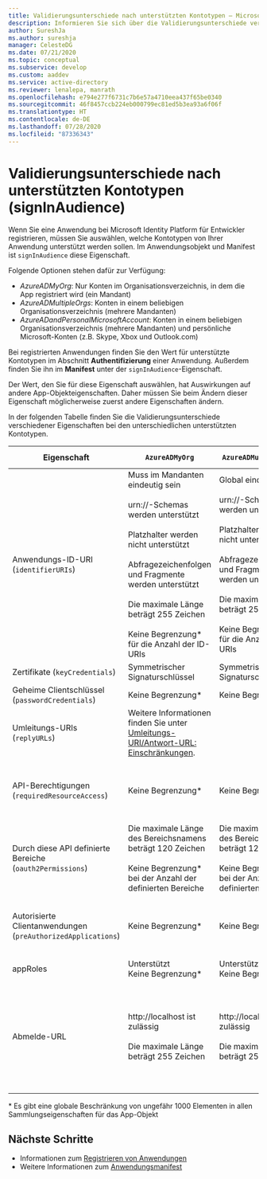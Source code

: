```yaml
---
title: Validierungsunterschiede nach unterstützten Kontotypen – Microsoft Identity Platform | Azure
description: Informieren Sie sich über die Validierungsunterschiede verschiedener Eigenschaften bei den unterschiedlichen unterstützten Kontotypen, die beim Registrieren Ihrer App bei Microsoft Identity Platform auftreten.
author: SureshJa
ms.author: sureshja
manager: CelesteDG
ms.date: 07/21/2020
ms.topic: conceptual
ms.subservice: develop
ms.custom: aaddev
ms.service: active-directory
ms.reviewer: lenalepa, manrath
ms.openlocfilehash: e794e277f6731c7b6e57a4710eea437f65be0340
ms.sourcegitcommit: 46f8457ccb224eb000799ec81ed5b3ea93a6f06f
ms.translationtype: HT
ms.contentlocale: de-DE
ms.lasthandoff: 07/28/2020
ms.locfileid: "87336343"
---
```

# <a name="validation-differences-by-supported-account-types-signinaudience"></a>Validierungsunterschiede nach unterstützten Kontotypen (signInAudience)

Wenn Sie eine Anwendung bei Microsoft Identity Platform für Entwickler registrieren, müssen Sie auswählen, welche Kontotypen von Ihrer Anwendung unterstützt werden sollen. Im Anwendungsobjekt und Manifest ist `signInAudience` diese Eigenschaft.

Folgende Optionen stehen dafür zur Verfügung:

- *AzureADMyOrg*: Nur Konten im Organisationsverzeichnis, in dem die App registriert wird (ein Mandant)
- *AzureADMultipleOrgs*: Konten in einem beliebigen Organisationsverzeichnis (mehrere Mandanten)
- *AzureADandPersonalMicrosoftAccount*: Konten in einem beliebigen Organisationsverzeichnis (mehrere Mandanten) und persönliche Microsoft-Konten (z.B. Skype, Xbox und Outlook.com)

Bei registrierten Anwendungen finden Sie den Wert für unterstützte Kontotypen im Abschnitt **Authentifizierung** einer Anwendung. Außerdem finden Sie ihn im **Manifest** unter der `signInAudience`-Eigenschaft.

Der Wert, den Sie für diese Eigenschaft auswählen, hat Auswirkungen auf andere App-Objekteigenschaften. Daher müssen Sie beim Ändern dieser Eigenschaft möglicherweise zuerst andere Eigenschaften ändern.

In der folgenden Tabelle finden Sie die Validierungsunterschiede verschiedener Eigenschaften bei den unterschiedlichen unterstützten Kontotypen.

| Eigenschaft | `AzureADMyOrg` | `AzureADMultipleOrgs` | `AzureADandPersonalMicrosoftAccount` und `PersonalMicrosoftAccount` |
|--------------|---------------|----------------|----------------|
| Anwendungs-ID-URI (`identifierURIs`)  | Muss im Mandanten eindeutig sein <br><br> urn://-Schemas werden unterstützt <br><br> Platzhalter werden nicht unterstützt <br><br> Abfragezeichenfolgen und Fragmente werden unterstützt <br><br> Die maximale Länge beträgt 255 Zeichen <br><br> Keine Begrenzung* für die Anzahl der ID-URIs  | Global eindeutig <br><br> urn://-Schemas werden unterstützt <br><br> Platzhalter werden nicht unterstützt <br><br> Abfragezeichenfolgen und Fragmente werden unterstützt <br><br> Die maximale Länge beträgt 255 Zeichen <br><br> Keine Begrenzung* für die Anzahl der ID-URIs | Global eindeutig <br><br> urn://-Schemas werden nicht unterstützt <br><br> Platzhalter, Fragmente und Abfragezeichenfolgen werden nicht unterstützt <br><br> Die maximale Länge beträgt 120 Zeichen <br><br> Maximal 50 ID-URIs |
| Zertifikate (`keyCredentials`) | Symmetrischer Signaturschlüssel | Symmetrischer Signaturschlüssel | Verschlüsselungsschlüssel und asymmetrischer Signaturschlüssel | 
| Geheime Clientschlüssel (`passwordCredentials`) | Keine Begrenzung* | Keine Begrenzung* | Wenn liveSDK aktiviert ist: Maximal 2 geheime Clientschlüssel | 
| Umleitungs-URIs (`replyURLs`) | Weitere Informationen finden Sie unter [Umleitungs-URI/Antwort-URL: Einschränkungen](reply-url.md). | | | 
| API-Berechtigungen (`requiredResourceAccess`) | Keine Begrenzung* | Keine Begrenzung* | Maximal 50 Ressourcen pro Anwendung und 30 Berechtigungen pro Ressource (z. B. Microsoft Graph). Begrenzung insgesamt auf 200 pro Anwendung (Ressourcen x Berechtigungen). | 
| Durch diese API definierte Bereiche (`oauth2Permissions`) | Die maximale Länge des Bereichsnamens beträgt 120 Zeichen <br><br> Keine Begrenzung* bei der Anzahl der definierten Bereiche | Die maximale Länge des Bereichsnamens beträgt 120 Zeichen <br><br> Keine Begrenzung* bei der Anzahl der definierten Bereiche |  Die maximale Länge des Bereichsnamens beträgt 40 Zeichen <br><br> Maximal 100 definierte Bereiche | 
| Autorisierte Clientanwendungen (`preAuthorizedApplications`) | Keine Begrenzung* | Keine Begrenzung* | Maximale Gesamtzahl von 500 <br><br> Maximal 100 definierte Client-Apps <br><br> Maximal 30 Bereiche, die pro Client definiert sind | 
| appRoles | Unterstützt <br> Keine Begrenzung* | Unterstützt <br> Keine Begrenzung* | Nicht unterstützt | 
| Abmelde-URL | http://localhost ist zulässig <br><br> Die maximale Länge beträgt 255 Zeichen | http://localhost ist zulässig <br><br> Die maximale Länge beträgt 255 Zeichen | <br><br> https://localhost ist zulässig, http://localhost schlägt bei MSA fehl <br><br> Die maximale Länge beträgt 255 Zeichen <br><br> HTTP-Schema ist nicht zulässig <br><br> Platzhalter werden nicht unterstützt | 

\* Es gibt eine globale Beschränkung von ungefähr 1000 Elementen in allen Sammlungseigenschaften für das App-Objekt

## <a name="next-steps"></a>Nächste Schritte

- Informationen zum [Registrieren von Anwendungen](app-objects-and-service-principals.md)
- Weitere Informationen zum [Anwendungsmanifest](reference-app-manifest.md)
